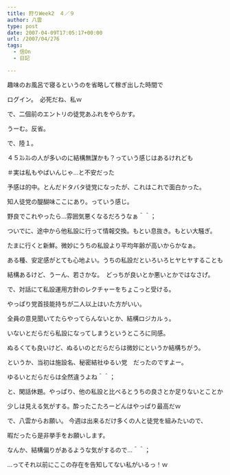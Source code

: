 ```yaml
---
title: 狩りWeek2　４／９
author: 八雲
type: post
date: 2007-04-09T17:05:17+00:00
url: /2007/04/276
tags:
  - 信On
  - 日記

---
```

趣味のお風呂で寝るというのを省略して稼ぎ出した時間で
  
ログイン。　必死だね、私ｗ

で、二個前のエントリの徒党あふれをやらかす。
  
うーむ。反省。

で、陸１。
  
４５ｽﾚｽﾚの人が多いのに結構無謀かも？っていう感じはあるけれども
  
＃実は私もやばいんじゃ…と不安だった
  
予感は的中。とんだドタバタ徒党になったが、これはこれで面白かった。
  
知人徒党の醍醐味ここにあり。っていう感じ。
  
野良でこれやったら…雰囲気悪くなるだろうなぁ＾＾；

ついでに、途中から他私設に行って情報交換。もとい息抜き。もとい大騒ぎ。
  
たまに行くと新鮮。微妙にうちの私設より平均年齢が高いからかなぁ。
  
ある種、安定感がとても心地よい。うちの私設だといろいろヒヤヒヤすることも
  
結構あるけど、うーん、若さかな。　どっちが良いとか悪いとかではなさげ。

で、対話にて私設運用方針のレクチャーをちょこっと受ける。
  
やっぱり党首技能持ちが二人以上はいた方がいい。
  
全員の意見聞いてたらやってらんないとか、結構ロジカルぅ。
  
いないとだらだら私設になってしまうというところに同感。
  
ぬるくても良いけど、ぬるいのとだらだらは微妙にというか結構ちがう。
  
というか、当初は施設名、秘密結社ゆるい党　だったのですよー。
  
ゆるいとだらだらは全然違うよね＾＾；
  
と、閑話休題。やっぱり、他の私設と比べるとうちの良さとか足りないとことか
  
少しは見える気がする。酔ったこたろーどんはやっぱり最高だｗ

で、八雲からお願い。 今週は出来るだけ多くの人と徒党を組みたいので、
  
暇だったら是非挙手をお願いします。
  
なんか、結構偏りがあるような気がするので…＾＾；

…ってそれ以前にここの存在を告知してない私がいるっ！ｗ

